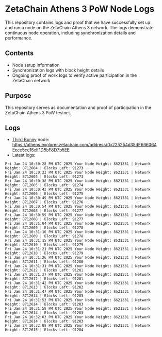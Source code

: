 # ZetaChain Athens 3 PoW Node Logs
This repository contains logs and proof that we have successfully set up and run a node on the ZetaChain Athens 3 network. The logs demonstrate continuous node operation, including synchronization details and performance.

## Contents
- Node setup information
- Synchronization logs with block height details
- Ongoing proof of work logs to verify active participation in the ZetaChain network

## Purpose
This repository serves as documentation and proof of participation in the ZetaChain Athens 3 PoW testnet.

## Logs

- [Third Bunny](https://thirdbunny.xyz/) node: https://athens.explorer.zetachain.com/address/0x225254d35dE666064Eccc5ce16eF1D8bF8D7b5EE
- Latest logs:
```
Fri Jan 24 10:30:28 PM UTC 2025 Your Node Height: 8621331 | Network Height: 8712604 | Blocks Left: 91273
Fri Jan 24 10:30:33 PM UTC 2025 Your Node Height: 8621331 | Network Height: 8712604 | Blocks Left: 91273
Fri Jan 24 10:30:38 PM UTC 2025 Your Node Height: 8621331 | Network Height: 8712605 | Blocks Left: 91274
Fri Jan 24 10:30:43 PM UTC 2025 Your Node Height: 8621331 | Network Height: 8712606 | Blocks Left: 91275
Fri Jan 24 10:30:49 PM UTC 2025 Your Node Height: 8621331 | Network Height: 8712607 | Blocks Left: 91276
Fri Jan 24 10:30:54 PM UTC 2025 Your Node Height: 8621331 | Network Height: 8712608 | Blocks Left: 91277
Fri Jan 24 10:30:59 PM UTC 2025 Your Node Height: 8621331 | Network Height: 8712608 | Blocks Left: 91277
Fri Jan 24 10:31:04 PM UTC 2025 Your Node Height: 8621331 | Network Height: 8712609 | Blocks Left: 91278
Fri Jan 24 10:31:10 PM UTC 2025 Your Node Height: 8621331 | Network Height: 8712609 | Blocks Left: 91278
Fri Jan 24 10:31:15 PM UTC 2025 Your Node Height: 8621331 | Network Height: 8712610 | Blocks Left: 91279
Fri Jan 24 10:31:21 PM UTC 2025 Your Node Height: 8621331 | Network Height: 8712610 | Blocks Left: 91279
Fri Jan 24 10:31:26 PM UTC 2025 Your Node Height: 8621331 | Network Height: 8712611 | Blocks Left: 91280
Fri Jan 24 10:31:31 PM UTC 2025 Your Node Height: 8621331 | Network Height: 8712612 | Blocks Left: 91281
Fri Jan 24 10:31:37 PM UTC 2025 Your Node Height: 8621331 | Network Height: 8712612 | Blocks Left: 91281
Fri Jan 24 10:31:42 PM UTC 2025 Your Node Height: 8621331 | Network Height: 8712613 | Blocks Left: 91282
Fri Jan 24 10:31:47 PM UTC 2025 Your Node Height: 8621331 | Network Height: 8712614 | Blocks Left: 91283
Fri Jan 24 10:31:53 PM UTC 2025 Your Node Height: 8621331 | Network Height: 8712614 | Blocks Left: 91283
Fri Jan 24 10:31:58 PM UTC 2025 Your Node Height: 8621331 | Network Height: 8712614 | Blocks Left: 91283
Fri Jan 24 10:32:03 PM UTC 2025 Your Node Height: 8621331 | Network Height: 8712614 | Blocks Left: 91283
Fri Jan 24 10:32:09 PM UTC 2025 Your Node Height: 8621331 | Network Height: 8712615 | Blocks Left: 91284
```
